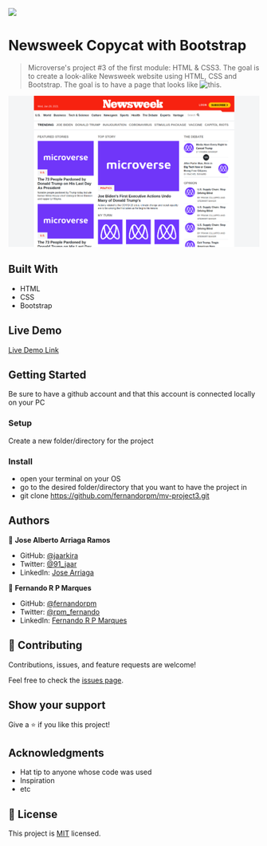 ![](https://img.shields.io/badge/Microverse-blueviolet)

# Newsweek Copycat with Bootstrap

> Microverse's project #3 of the first module: HTML & CSS3. The goal is to create a look-alike Newsweek website using HTML, CSS and Bootstrap.
> The goal is to have a page that looks like ![this](https://web.archive.org/web/20210120125445/https://www.newsweek.com/).

![screenshot](./app_screenshot.png)

## Built With

- HTML
- CSS
- Bootstrap

## Live Demo

[Live Demo Link](https://fernandorpm.github.io/mv-project3/)


## Getting Started

Be sure to have a github account and that this account is connected locally on your PC

### Setup

Create a new folder/directory for the project

### Install

- open your terminal on your OS
- go to the desired folder/directory that you want to have the project in
- git clone https://github.com/fernandorpm/mv-project3.git


## Authors

👤 **Jose Alberto Arriaga Ramos**

- GitHub: [@jaarkira](https://github.com/jaarkira )
- Twitter: [@91_jaar](https://twitter.com/91_jaar )
- LinkedIn: [Jose Arriaga](https://www.linkedin.com/in/jose-arriaga-63a851204/)

👤 **Fernando R P Marques**

- GitHub: [@fernandorpm](https://github.com/fernandorpm)
- Twitter: [@rpm_fernando](https://twitter.com/rpm_fernando)
- LinkedIn: [Fernando R P Marques](https://linkedin.com/fernandorpm)

## 🤝 Contributing

Contributions, issues, and feature requests are welcome!

Feel free to check the [issues page](issues/).

## Show your support

Give a ⭐️ if you like this project!

## Acknowledgments

- Hat tip to anyone whose code was used
- Inspiration
- etc

## 📝 License

This project is [MIT](lic.url) licensed.
